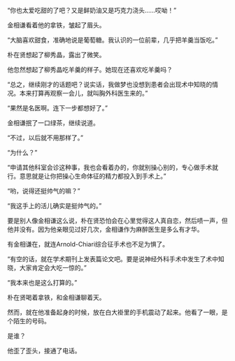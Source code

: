 “你也太爱吃甜的了吧？又是鲜奶油又是巧克力浇头……哎呦！”

金相谦看着他的拿铁，皱起了眉头。

“大脑喜欢甜食，准确地说是葡萄糖。我认识的一位前辈，几乎把羊羹当饭吃。”

朴在贤想起了柳秀晶，露出了微笑。

他忽然想起了柳秀晶吃羊羹的样子。她现在还喜欢吃羊羹吗？

“总之，继续刚才的话题吧？说实话，我做梦也没想到患者会出现术中知晓的情况。本来打算再观察一会儿，就叫胸外科医生来的。”

“果然是名医啊。连下一步都想好了。”

金相谦抿了一口绿茶，继续说道。

“不过，以后就不用那样了。”

“为什么？”

“申请其他科室会诊这种事，我也会看着办的，你就别操心别的，专心做手术就行。意思就是让你把操心生命体征的精力都投入到手术上。”

“哟，说得还挺帅气的嘛？”

“我这手上的活儿确实是挺帅气的。”

要是别人像金相谦这么说，朴在贤恐怕会在心里觉得这人真自恋，然后啧一声，但他并没有。因为他亲眼见过好几次，金相谦作为麻醉医生是多么有才华。

有金相谦在，就连Arnold-Chiari综合征手术也不足为惧了。

“有空的话，就在学术期刊上发表篇论文吧。要是说神经外科手术中发生了术中知晓，大家肯定会大吃一惊的。”

“我本来也是这么打算的。”

朴在贤喝着拿铁，和金相谦聊着天。

然而，就在他准备起身的时候，放在白大褂里的手机震动了起来。他看了一眼，是个陌生的号码。

是谁？

他歪了歪头，接通了电话。